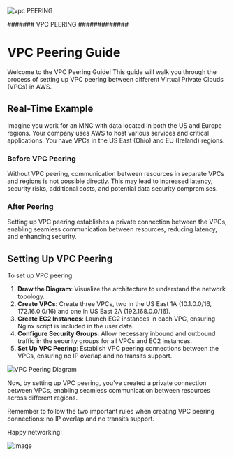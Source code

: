 ![vpc PEERING](https://github.com/saikiranpi/mastering-aws/assets/109568252/982bf754-b276-4154-8e4a-9c4b1f1294f0)



####### VPC PEERING #############

# VPC Peering Guide

Welcome to the VPC Peering Guide! This guide will walk you through the process of setting up VPC peering between different Virtual Private Clouds (VPCs) in AWS.

## Real-Time Example

Imagine you work for an MNC with data located in both the US and Europe regions. Your company uses AWS to host various services and critical applications. You have VPCs in the US East (Ohio) and EU (Ireland) regions.

### Before VPC Peering

Without VPC peering, communication between resources in separate VPCs and regions is not possible directly. This may lead to increased latency, security risks, additional costs, and potential data security compromises.

### After Peering

Setting up VPC peering establishes a private connection between the VPCs, enabling seamless communication between resources, reducing latency, and enhancing security.

## Setting Up VPC Peering

To set up VPC peering:
1. **Draw the Diagram**: Visualize the architecture to understand the network topology.
2. **Create VPCs**: Create three VPCs, two in the US East 1A (10.1.0.0/16, 172.16.0.0/16) and one in US East 2A (192.168.0.0/16).
3. **Create EC2 Instances**: Launch EC2 instances in each VPC, ensuring Nginx script is included in the user data.
4. **Configure Security Groups**: Allow necessary inbound and outbound traffic in the security groups for all VPCs and EC2 instances.
5. **Set Up VPC Peering**: Establish VPC peering connections between the VPCs, ensuring no IP overlap and no transits support.

![VPC Peering Diagram](vpc_peering.png)

Now, by setting up VPC peering, you've created a private connection between VPCs, enabling seamless communication between resources across different regions.

Remember to follow the two important rules when creating VPC peering connections: no IP overlap and no transits support.

Happy networking!

![image](https://github.com/saikiranpi/mastering-aws/assets/109568252/59795a41-5139-4fed-b43c-793040df240a)
